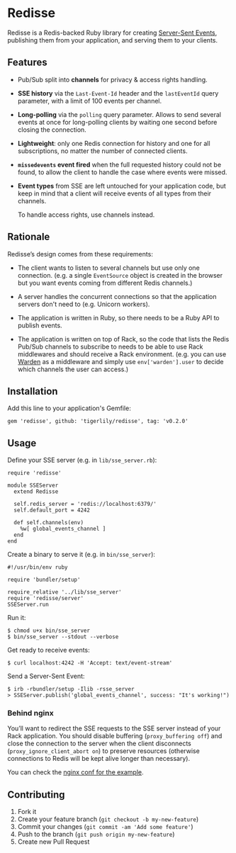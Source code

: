 # Redisse

Redisse is a Redis-backed Ruby library for creating [Server-Sent
Events](http://www.w3.org/TR/eventsource/), publishing them from your
application, and serving them to your clients.

## Features

* Pub/Sub split into **channels** for privacy & access rights handling.

* **SSE history** via the `Last-Event-Id` header and the `lastEventId` query
  parameter, with a limit of 100 events per channel.

* **Long-polling** via the `polling` query parameter. Allows to send several
  events at once for long-polling clients by waiting one second before closing
  the connection.

* **Lightweight**: only one Redis connection for history and one for all
  subscriptions, no matter the number of connected clients.

* **`missedevents` event fired** when the full requested history could not be
  found, to allow the client to handle the case where events were missed.

* **Event types** from SSE are left untouched for your application code, but
  keep in mind that a client will receive events of all types from their
  channels.

  To handle access rights, use channels instead.

## Rationale

Redisse’s design comes from these requirements:

* The client wants to listen to several channels but use only one connection.
  (e.g. a single `EventSource` object is created in the browser but you want
  events coming from different Redis channels.)

* A server handles the concurrent connections so that the application servers
  don't need to (e.g. Unicorn workers).

* The application is written in Ruby, so there needs to be a Ruby API to
  publish events.

* The application is written on top of Rack, so the code that lists the Redis
  Pub/Sub channels to subscribe to needs to be able to use Rack middlewares and
  should receive a Rack environment. (e.g. you can use
  [Warden](https://github.com/hassox/warden) as a middleware and simply use
  `env['warden'].user` to decide which channels the user can access.)

## Installation

Add this line to your application's Gemfile:

    gem 'redisse', github: 'tigerlily/redisse', tag: 'v0.2.0'

## Usage

Define your SSE server (e.g. in `lib/sse_server.rb`):

    require 'redisse'

    module SSEServer
      extend Redisse

      self.redis_server = 'redis://localhost:6379/'
      self.default_port = 4242

      def self.channels(env)
        %w[ global_events_channel ]
      end
    end

Create a binary to serve it (e.g. in `bin/sse_server`):

    #!/usr/bin/env ruby

    require 'bundler/setup'

    require_relative '../lib/sse_server'
    require 'redisse/server'
    SSEServer.run

Run it:

    $ chmod u+x bin/sse_server
    $ bin/sse_server --stdout --verbose

Get ready to receive events:

    $ curl localhost:4242 -H 'Accept: text/event-stream'

Send a Server-Sent Event:

    $ irb -rbundler/setup -Ilib -rsse_server
    > SSEServer.publish('global_events_channel', success: "It's working!")

### Behind nginx

You’ll want to redirect the SSE requests to the SSE server instead of your Rack
application. You should disable buffering (`proxy_buffering off`) and close the
connection to the server when the client disconnects
(`proxy_ignore_client_abort on`) to preserve resources (otherwise connections
to Redis will be kept alive longer than necessary).

You can check the [nginx conf for the
example](https://github.com/tigerlily/redisse/blob/master/example/nginx.conf).

## Contributing

1. Fork it
2. Create your feature branch (`git checkout -b my-new-feature`)
3. Commit your changes (`git commit -am 'Add some feature'`)
4. Push to the branch (`git push origin my-new-feature`)
5. Create new Pull Request
